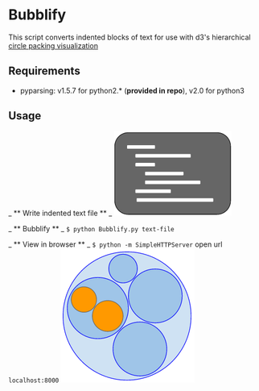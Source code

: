Bubblify
========

This script converts indented blocks of text for use with d3's hierarchical [circle packing visualization](http://mbostock.github.io/d3/talk/20111116/pack-hierarchy.html)


Requirements
-
* pyparsing: v1.5.7 for python2.\* \(**provided in repo**\), v2.0 for python3



Usage
-

_ ** Write indented text file ** _
![Write indented text file](text.png)


_ ** Bubblify ** _
` $ python Bubblify.py text-file `


_ ** View in browser ** _
` $ python -m SimpleHTTPServer `
open url `localhost:8000`
![View in browser](bubbles.png)


